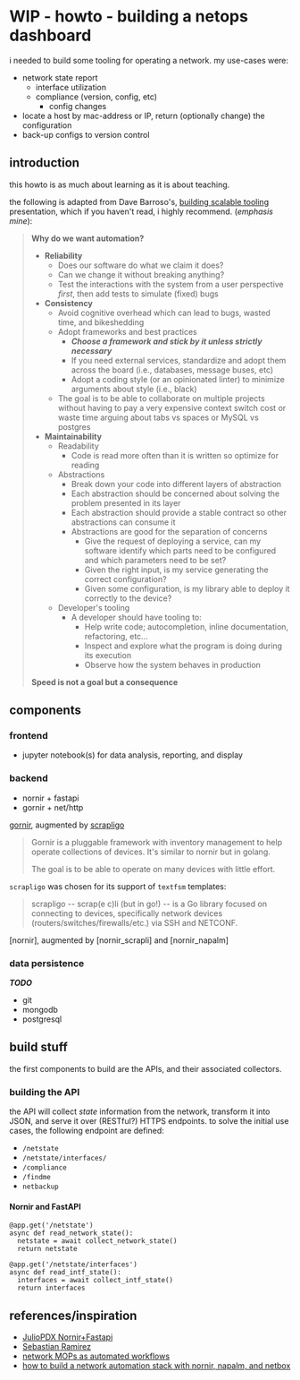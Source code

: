 # WIP - howto - building a netops dashboard

i needed to build some tooling for operating a network. my use-cases were:

- network state report
  - interface utilization
  - compliance (version, config, etc)
    - config changes
- locate a host by mac-address or IP, return (optionally change) the configuration
- back-up configs to version control

## introduction

this howto is as much about learning as it is about teaching.

the following is adapted from Dave Barroso's, [building scalable tooling](https://www.dravetech.com/presos/building_scalable_tooling/slides.html) presentation,
which if you haven't read, i highly recommend. (*emphasis mine*):

> **Why do we want automation?**
>
> - **Reliability**
>   - Does our software do what we claim it does?
>   - Can we change it without breaking anything?
>   - Test the interactions with the system from a user perspective *first*, then add tests to simulate (fixed) bugs
> - **Consistency**
>   - Avoid cognitive overhead which can lead to bugs, wasted time, and bikeshedding
>   - Adopt frameworks and best practices
>     - ***Choose a framework and stick by it unless strictly necessary***
>     - If you need external services, standardize and adopt them across the board (i.e., databases, message buses, etc)
>     - Adopt a coding style (or an opinionated linter) to minimize arguments about style (i.e., black)
>   - The goal is to be able to collaborate on multiple projects without having to pay a very expensive context switch
>     cost or waste time arguing about tabs vs spaces or MySQL vs postgres
> - **Maintainability**
>   - Readability
>     - Code is read more often than it is written so optimize for reading
>   - Abstractions
>     - Break down your code into different layers of abstraction
>     - Each abstraction should be concerned about solving the problem presented in its layer
>     - Each abstraction should provide a stable contract so other abstractions can consume it
>     - Abstractions are good for the separation of concerns
>       - Give the request of deploying a service, can my software identify which parts need to be configured and which
>         parameters need to be set?
>       - Given the right input, is my service generating the correct configuration?
>       - Given some configuration, is my library able to deploy it correctly to the device?
>   - Developer's tooling
>     - A developer should have tooling to:
>       - Help write code; autocompletion, inline documentation, refactoring, etc...
>       - Inspect and explore what the program is doing during its execution
>       - Observe how the system behaves in production
>
> **Speed is not a goal but a consequence**

## components

### frontend

- jupyter notebook(s) for data analysis, reporting, and display

### backend

- nornir + fastapi
- gornir + net/http

[gornir](https://github.com/nornir-automation/gornir), augmented by [scrapligo](https://github.com/scrapli/scrapligo)

> Gornir is a pluggable framework with inventory management to help operate collections of devices. It's similar to
> nornir but in golang.
>
> The goal is to be able to operate on many devices with little effort.

`scrapligo` was chosen for its support of `textfsm` templates:

> scrapligo -- scrap(e c)li (but in go!) -- is a Go library focused on connecting to devices, specifically network
> devices (routers/switches/firewalls/etc.) via SSH and NETCONF.

[nornir], augmented by [nornir_scrapli] and [nornir_napalm]

### data persistence

***TODO***

- git
- mongodb
- postgresql

## build stuff

the first components to build are the APIs, and their associated collectors.

### building the API

the API will collect *state* information from the network, transform it into JSON, and serve it over (RESTful?) HTTPS
endpoints. to solve the initial use cases, the following endpoint are defined:

- `/netstate`
- `/netstate/interfaces/`
- `/compliance`
- `/findme`
- `netbackup`

#### Nornir and FastAPI

  ```py3
  @app.get('/netstate')
  async def read_network_state():
    netstate = await collect_network_state()
    return netstate
  ```

  ```py3
  @app.get('/netstate/interfaces')
  async def read_intf_state():
    interfaces = await collect_intf_state()
    return interfaces
  ```

## references/inspiration

- [JulioPDX Nornir+Fastapi](https://juliopdx.com/2021/09/01/integrating-nornir-with-fastapi/)
- [Sebastian Ramirez](https://realpython.com/fastapi-python-web-apis/)
- [network MOPs as automated workflows](https://www.ansible.com/blog/network-mops-as-automated-workflows)
- [how to build a network automation stack with nornir, napalm, and netbox](https://www.packetcoders.io/how-to-build-a-network-automation-stack-with-nornir-napalm-and-netbox/)
